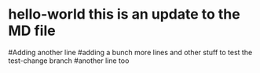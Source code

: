 # hello-world this is an update to the MD file
#Adding another line
#adding a bunch more lines and other stuff to test the test-change branch
#another line too
